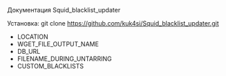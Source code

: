 Документация Squid_blacklist_updater

Установка:
git clone https://github.com/kuk4si/Squid_blacklist_updater.git

- LOCATION
- WGET_FILE_OUTPUT_NAME
- DB_URL
- FILENAME_DURING_UNTARRING
- CUSTOM_BLACKLISTS
